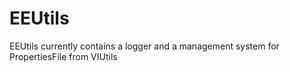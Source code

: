 EEUtils
=======
EEUtils currently contains a logger and a management system for PropertiesFile from VIUtils